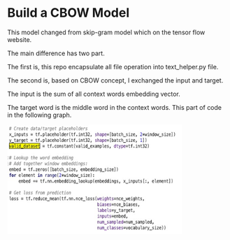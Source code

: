 # Build a CBOW Model

This model changed from skip-gram model which on the tensor flow website.

The main difference has two part.

The first is, this repo encapsulate all file operation into text_helper.py file.

The second is, based on CBOW concept, I exchanged the input and target.

The input is the sum of all context words embedding vector.

The target word is the middle word in the context words. This part of code in the following graph.

<img src="https://github.com/zhangcangge/CBOW/blob/master/image/kernel_change.jpg" width="400" height="250" />
